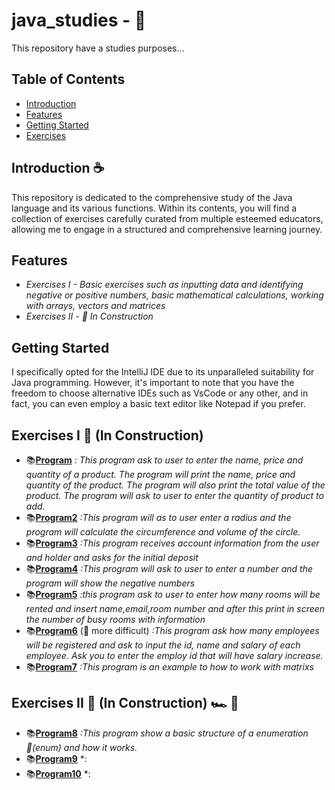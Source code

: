 # java_studies - :monocle_face:
This repository have a studies purposes...

## Table of Contents
- [Introduction](#introduction)
- [Features](#features)
- [Getting Started](#getting-started)
- [Exercises](#Exercises)

## Introduction :coffee:
This repository is dedicated to the comprehensive study of the Java language and its various functions. Within its contents, you will find a collection of exercises carefully curated from multiple esteemed educators, allowing me to engage in a structured and comprehensive learning journey.

## Features
- *Exercises I -  Basic exercises such as inputting data and identifying negative or positive numbers, basic mathematical calculations, working with arrays, vectors and matrices*
- *Exercises II - :construction:  In Construction*

## Getting Started
I specifically opted for the IntelliJ IDE due to its unparalleled suitability for Java programming. However, it's important to note that you have the freedom to choose alternative IDEs such as VsCode or any other, and in fact, you can even employ a basic text editor like Notepad if you prefer.

## Exercises I :construction: (In Construction)
- :books:[**Program**](src/Program.java)
*: This program ask to user to enter the name, price and quantity of a product.
The program will print the name, price and quantity of the product.
The program will also print the total value of the product.
The program will ask to user to enter the quantity of product to add.*
- :books:[**Program2**](src/Program2.java)
*:This program will as to user enter a radius and the program will calculate the circumference and volume of the circle.*
- :books:[**Program3**](src/Program3.java)
*:This program receives account information from the user and holder and asks for the initial deposit*
- :books:[**Program4**](src/Program4.java)
*:This program will ask to user to enter a number and the program will show the negative numbers*
- :books:[**Program5**](src/Program5.java)
*:this program ask to user to enter how many rooms will be rented and insert name,email,room number and after this print in screen the number of busy rooms with information*
- :books:[**Program6**](src/Program6.java) (:black_heart: more difficult)
*:This program ask how many employees will be registered and ask to input the id, name and salary of each employee. Ask you to enter the employ id that will have salary increase.*
- :books:[**Program7**](src/Program7.java)
*:This program is an example to how to work with matrixs*


## Exercises II :construction: (In Construction) :racing_car: :dash:
- :books:[**Program8**](src/Program8.java)
  *:This program show a basic structure of a enumeration :anger:(enum) and how it works.*
- :books:[**Program9**](src/Program9.java)
  *:
- :books:[**Program10**](src/Program10.java)
  *: